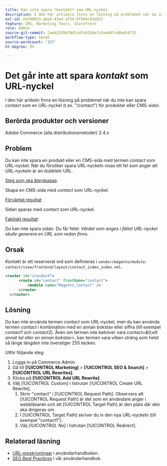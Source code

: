 ```yaml
---
title: Kan inte spara *kontakt* som URL-nyckel
description: I den här artikeln finns en lösning på problemet när du inte kan spara *contact* som URL-nyckel (t.ex. "/contact") för produkter eller CMS-sidor. När du försöker spara URL-nyckeln visas ett fel som anger att URL-nyckeln är en dubblett-URL.
exl-id: eb340813-aba5-43a4-af5d-8fb64c93e021
feature: CMS, Marketing Tools, Storefront
role: Admin
source-git-commit: 2aeb2355b74d1cdfc62b5e7c5aa04fcd0a654733
workflow-type: tm+mt
source-wordcount: '327'
ht-degree: 0%

---
```


# Det går inte att spara *kontakt* som URL-nyckel

I den här artikeln finns en lösning på problemet när du inte kan spara *contact* som en URL-nyckel (t.ex. &quot;/contact&quot;) för produkter eller CMS-sidor.

## Berörda produkter och versioner

Adobe Commerce (alla distributionsmetoder) 2.4.x

## Problem

Du kan inte spara en produkt eller en CMS-sida med termen *contact* som URL-nyckel. När du försöker spara URL-nyckeln visas ett fel som anger att URL-nyckeln är en dubblett-URL.

<u>Steg som ska återskapas</u>:

Skapa en CMS-sida med *contact* som URL-nyckel.

<u>Förväntat resultat</u>:

Sidan sparas med *contact* som URL-nyckel.

<u>Faktiskt resultat</u>:

Du kan inte spara sidan. Du får felet: *Värdet som anges i fältet URL-nyckel skulle generera en URL som redan finns.*

## Orsak

*Kontakt* är ett reserverat ord som definieras i `vendor/magento/module-contact/view/frontend/layout/contact_index_index.xml`.

```xml
<router id="standard">
      <route id="contact" frontName="contact">
          <module name="Magento_Contact" />
      </route>
  </router>
```

## Lösning

Du kan inte använda termen *contact* som URL-nyckel, men du kan använda termen *contact* i kombination med en annan bokstav eller siffra (till exempel *contact1* och *contact2*). Även om termen inte behöver vara *contact+\&lt;ett annat tal eller en annan bokstav\>*, kan termen vara vilken sträng som helst så länge längden inte överstiger 255 tecken.

Utför följande steg:

1. Logga in på Commerce Admin.
1. Gå till **[!UICONTROL Marketing]** > **[!UICONTROL SEO & Search]** > **[!UICONTROL URL Rewrites]**.
1. Klicka på **[!UICONTROL Add URL Rewrite]**.
1. Välj *[!UICONTROL Custom]* i listrutan [!UICONTROL Create URL Rewrite].
   1. Skriv &quot;contact&quot; i [!UICONTROL Request Path]. Observera att [!UICONTROL Request Path] är det som en användare anger i webbläsaren och att [!UICONTROL Target Path] är den plats där den ska dirigeras om.
   1. I [!UICONTROL Target Path] skriver du in den nya URL-nyckeln (till exempel &quot;contact1&quot;).
   1. Välj *[!UICONTROL No]* i listrutan [!UICONTROL Redirect].

## Relaterad läsning

* [URL-omskrivningar](https://experienceleague.adobe.com/en/docs/commerce-admin/marketing/seo/url-rewrites/url-rewrite) i användarhandboken.
* [SEO Best Practices](https://experienceleague.adobe.com/en/docs/commerce-admin/marketing/seo/seo-overview) i vår användarhandbok.
